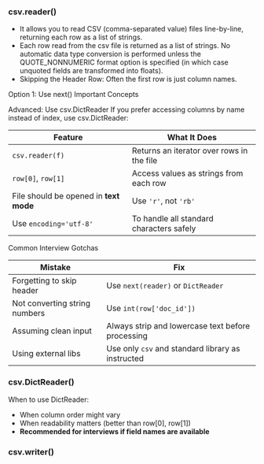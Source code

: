 
### csv.reader()

- It allows you to read CSV (comma-separated value) files line-by-line, returning each row as a list of strings.
- Each row read from the csv file is returned as a list of strings. No automatic data type conversion is performed unless the QUOTE_NONNUMERIC format option is specified (in which case unquoted fields are transformed into floats).
- Skipping the Header Row: Often the first row is just column names.

Option 1: Use next()
 Important Concepts

Advanced: Use csv.DictReader
If you prefer accessing columns by name instead of index, use csv.DictReader:


| Feature                                | What It Does                              |
| -------------------------------------- | ----------------------------------------- |
| `csv.reader(f)`                        | Returns an iterator over rows in the file |
| `row[0]`, `row[1]`                     | Access values as strings from each row    |
| File should be opened in **text mode** | Use `'r'`, not `'rb'`                     |
| Use `encoding='utf-8'`                 | To handle all standard characters safely  |

Common Interview Gotchas

| Mistake                       | Fix                                               |
| ----------------------------- | ------------------------------------------------- |
| Forgetting to skip header     | Use `next(reader)` or `DictReader`                |
| Not converting string numbers | Use `int(row['doc_id'])`                          |
| Assuming clean input          | Always strip and lowercase text before processing |
| Using external libs           | Use only `csv` and standard library as instructed |


### csv.DictReader()

When to use DictReader:
- When column order might vary
- When readability matters (better than row[0], row[1])
- **Recommended for interviews if field names are available**



### csv.writer()
